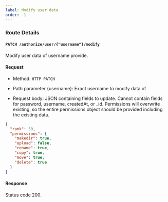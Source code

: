 ```yaml
---
label: Modify user data
order: -1
---
```


### Route Details

#### ```PATCH /authorize/user/{"username"}/modify```

Modify user data of username provide.

#### Request

- Method: `HTTP PATCH`

- Path parameter \{username\}: Exact username to modify data of

- Request body: JSON containing fields to update. Cannot contain fields for password, username, createdAt, or _id. Permissions will overwrite existing, so the entire permissions object should be provided including the existing data.

``` json
{
  "rank": 50,
  "permissions": {
    "makedir": true,
    "upload": false,
    "rename": true,
    "copy": true,
    "move": true,
    "delete": true
  }
}
```

#### Response

Status code 200.